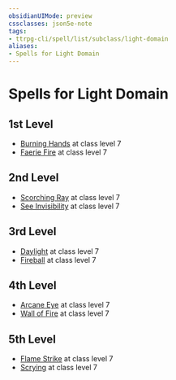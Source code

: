 ```yaml
---
obsidianUIMode: preview
cssclasses: json5e-note
tags:
- ttrpg-cli/spell/list/subclass/light-domain
aliases:
- Spells for Light Domain
---
```

# Spells for Light Domain

## 1st Level

- [Burning Hands](/3-Mechanics/CLI/spells/burning-hands-xphb.md "XPHB") at class level 7
- [Faerie Fire](/3-Mechanics/CLI/spells/faerie-fire-xphb.md "XPHB") at class level 7

## 2nd Level

- [Scorching Ray](/3-Mechanics/CLI/spells/scorching-ray-xphb.md "XPHB") at class level 7
- [See Invisibility](/3-Mechanics/CLI/spells/see-invisibility-xphb.md "XPHB") at class level 7

## 3rd Level

- [Daylight](/3-Mechanics/CLI/spells/daylight-xphb.md "XPHB") at class level 7
- [Fireball](/3-Mechanics/CLI/spells/fireball-xphb.md "XPHB") at class level 7

## 4th Level

- [Arcane Eye](/3-Mechanics/CLI/spells/arcane-eye-xphb.md "XPHB") at class level 7
- [Wall of Fire](/3-Mechanics/CLI/spells/wall-of-fire-xphb.md "XPHB") at class level 7

## 5th Level

- [Flame Strike](/3-Mechanics/CLI/spells/flame-strike-xphb.md "XPHB") at class level 7
- [Scrying](/3-Mechanics/CLI/spells/scrying-xphb.md "XPHB") at class level 7